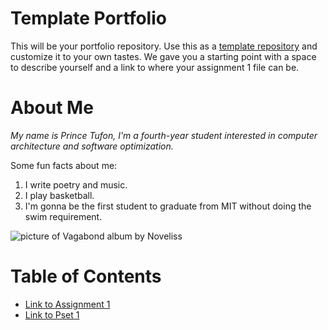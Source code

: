# Template Portfolio
This will be your portfolio repository. Use this as a [template repository](https://docs.github.com/en/repositories/creating-and-managing-repositories/creating-a-template-repository) and customize it to your own tastes. We gave you a starting point with a space to describe yourself and a link to where your assignment 1 file can be.

# About Me
*My name is Prince Tufon, I'm a fourth-year student interested in computer architecture and software optimization.*

Some fun facts about me:
1. I write poetry and music.
2. I play basketball.
3. I'm gonna be the first student to graduate from MIT without doing the swim requirement.

![picture of Vagabond album by Noveliss](https://f4.bcbits.com/img/a3227339003_10.jpg)

# Table of Contents
- [Link to Assignment 1](assignments/assignment1.md)
- [Link to Pset 1](assignments/pset1.md)

